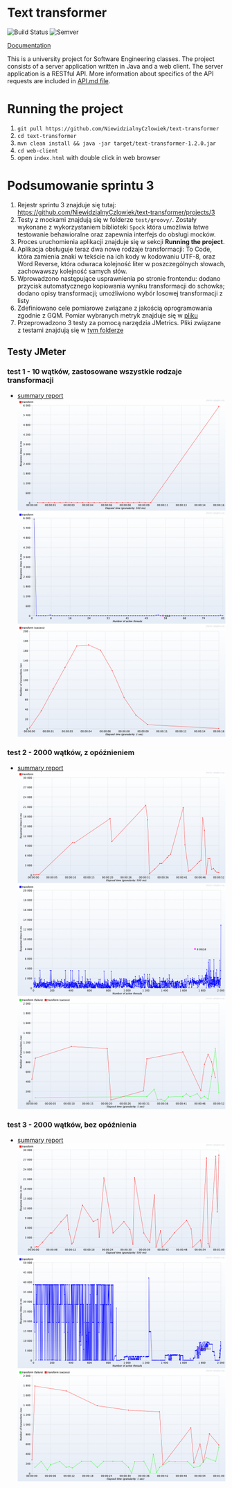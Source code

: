 # Text transformer

![Build Status](https://travis-ci.org/NiewidzialnyCzlowiek/text-transformer.svg?branch=master)
![Semver](http://img.shields.io/SemVer/1.2.0.png)

[Documentation](https://niewidzialnyczlowiek.github.io/text-transformer/)



This is a university project for Software Engineering classes. The project consists of a server application written in Java and a web client. The server application is a RESTful API. More information about specifics of the API requests are included in [API.md file](API.md).


# Running the project
1. `git pull https://github.com/NiewidzialnyCzlowiek/text-transformer`
2. `cd text-transformer`
3. `mvn clean install && java -jar target/text-transformer-1.2.0.jar`
4. `cd web-client`
5. open `index.html` with double click in web browser

# Podsumowanie sprintu 3
1. Rejestr sprintu 3 znajduje się tutaj: https://github.com/NiewidzialnyCzlowiek/text-transformer/projects/3
2. Testy z mockami znajdują się w folderze `test/groovy/`. Zostały wykonane z wykorzystaniem biblioteki `Spock` która umożliwia
łatwe testowanie behawioralne oraz zapewnia interfejs do obsługi mocków.
3. Proces uruchomienia aplikacji znajduje się w sekcji **Running the project**.
4. Aplikacja obsługuje teraz dwa nowe rodzaje transformacji: To Code, która zamienia znaki w tekście na ich kody w kodowaniu UTF-8, oraz Word Reverse, która odwraca kolejność liter w poszczególnych słowach, zachowawszy kolejność samych słów.
5. Wprowadzono następujące usprawnienia po stronie frontendu: dodano przycisk automatycznego kopiowania wyniku transformacji do schowka; dodano opisy transformacji; umożliwiono wybór losowej transformacji z listy
6. Zdefiniowano cele pomiarowe związane z jakością oprogramowania zgodnie z GQM. Pomiar wybranych metryk znajduje się w [pliku](https://github.com/NiewidzialnyCzlowiek/text-transformer/blob/master/Pomiar%20jakos%CC%81ci%20oprogramowania.pdf)
7. Przeprowadzono 3 testy za pomocą narzędzia JMetrics. Pliki związane z testami znajdują się w [tym folderze](https://github.com/NiewidzialnyCzlowiek/text-transformer/tree/master/JMeter%20testing)

## Testy JMeter
### test 1 - 10 wątków, zastosowane wszystkie rodzaje transformacji
  * [summary report](https://github.com/NiewidzialnyCzlowiek/text-transformer/blob/master/JMeter%20testing/test1-report.xlsx)
  ![test1 response time](https://github.com/NiewidzialnyCzlowiek/text-transformer/blob/master/JMeter%20testing/test1-resp-time.png)
  ![test1 response vs threads](https://github.com/NiewidzialnyCzlowiek/text-transformer/blob/master/JMeter%20testing/test1-resp-vs-thr.png)
  ![test1 transactions per second](https://github.com/NiewidzialnyCzlowiek/text-transformer/blob/master/JMeter%20testing/test1-trans-per-sec.png)
### test 2 - 2000 wątków, z opóźnieniem
  * [summary report](https://github.com/NiewidzialnyCzlowiek/text-transformer/blob/master/JMeter%20testing/test2-report.xlsx)
  ![test2 response time](https://github.com/NiewidzialnyCzlowiek/text-transformer/blob/master/JMeter%20testing/test2-resp-time.png)
  ![test2 response vs threads](https://github.com/NiewidzialnyCzlowiek/text-transformer/blob/master/JMeter%20testing/test2-resp-vs-thr.png)
 ![test2 transactions per second](https://github.com/NiewidzialnyCzlowiek/text-transformer/blob/master/JMeter%20testing/test2-trans-per-sec.png)
### test 3 - 2000 wątków, bez opóźnienia
  * [summary report](https://github.com/NiewidzialnyCzlowiek/text-transformer/blob/master/JMeter%20testing/test3-report.xlsx)
  ![test3 response time](https://github.com/NiewidzialnyCzlowiek/text-transformer/blob/master/JMeter%20testing/test3-resp-time.png)
  ![test3 response vs threads](https://github.com/NiewidzialnyCzlowiek/text-transformer/blob/master/JMeter%20testing/test3-resp-vs-thr.png)
  ![test3 transactions per second](https://github.com/NiewidzialnyCzlowiek/text-transformer/blob/master/JMeter%20testing/test3-trans-per-sec.png)
